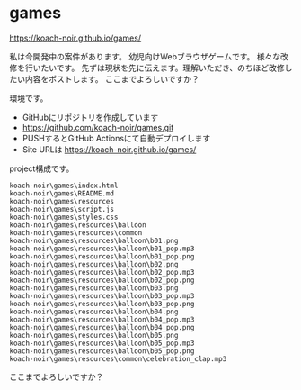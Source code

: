 # games

https://koach-noir.github.io/games/


私は今開発中の案件があります。
幼児向けWebブラウザゲームです。
様々な改修を行いたいです。
先ずは現状を先に伝えます。理解いただき、のちほど改修したい内容をポストします。
ここまでよろしいですか？

環境です。
- GitHubにリポジトリを作成しています
- https://github.com/koach-noir/games.git
- PUSHするとGitHub Actionsにて自動デプロイします
- Site URLは https://koach-noir.github.io/games/

project構成です。

```
koach-noir\games\index.html
koach-noir\games\README.md
koach-noir\games\resources
koach-noir\games\script.js
koach-noir\games\styles.css
koach-noir\games\resources\balloon
koach-noir\games\resources\common
koach-noir\games\resources\balloon\b01.png
koach-noir\games\resources\balloon\b01_pop.mp3
koach-noir\games\resources\balloon\b01_pop.png
koach-noir\games\resources\balloon\b02.png
koach-noir\games\resources\balloon\b02_pop.mp3
koach-noir\games\resources\balloon\b02_pop.png
koach-noir\games\resources\balloon\b03.png
koach-noir\games\resources\balloon\b03_pop.mp3
koach-noir\games\resources\balloon\b03_pop.png
koach-noir\games\resources\balloon\b04.png
koach-noir\games\resources\balloon\b04_pop.mp3
koach-noir\games\resources\balloon\b04_pop.png
koach-noir\games\resources\balloon\b05.png
koach-noir\games\resources\balloon\b05_pop.mp3
koach-noir\games\resources\balloon\b05_pop.png
koach-noir\games\resources\common\celebration_clap.mp3
```

ここまでよろしいですか？
